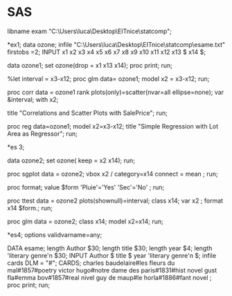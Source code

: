 # SAS

libname exam "C:\Users\luca\Desktop\EITnice\statcomp";

*ex1;
data ozone;
infile "C:\Users\luca\Desktop\EITnice\statcomp\esame.txt" firstobs =2;
INPUT x1 x2 x3 x4 x5 x6 x7 x8 x9 x10 x11 x12 x13 $ x14 $;


data ozone1;
set ozone(drop = x1 x13 x14);
proc print;
run; 

%let interval = x3-x12;
proc glm data= ozone1;
model x2 = x3-x12;
run;

proc corr data = ozone1 rank
 plots(only)=scatter(nvar=all ellipse=none);
   var &interval;
   with x2;
   
   title "Correlations and Scatter Plots with SalePrice";
run;

proc reg data=ozone1;
    model x2=x3-x12;
    title "Simple Regression with Lot Area as Regressor";
run;



*es 3;

data ozone2;
set ozone( keep = x2 x14);
run;

proc sgplot data = ozone2;
vbox x2 / category=x14
connect = mean ;
run;

proc format;
value   $form  'Pluie'='Yes'
               'Sec'='No'
                ;
run;

proc ttest data = ozone2 plots(shownull)=interval;
class x14;
var x2 ;
format x14 $form.;
run;

proc glm data = ozone2;
class x14;
model x2=x14;
run;


*es4;
options validvarname=any;

DATA esame;
length Author $30;
length title $30;
length year $4;
length 'literary genre'n $30;
INPUT Author $ title $ year 'literary genre'n $;
infile cards DLM = "#";
CARDS;
charles baudelaire#les fleurs du mal#1857#poetry
victor hugo#notre dame des paris#1831#hist novel
gust fla#emma bov#1857#real nivel
guy de maup#le horla#1886#fant novel
;
proc print;
run;
